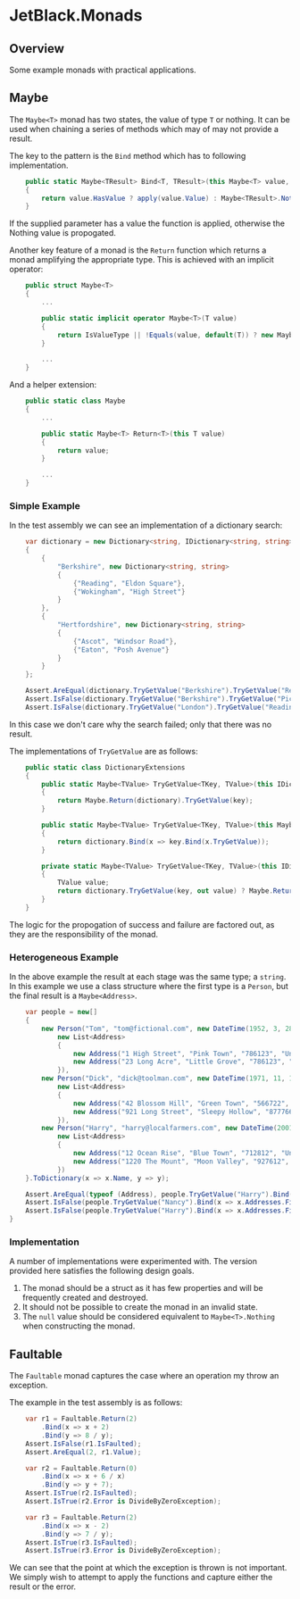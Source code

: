 # JetBlack.Monads

## Overview

Some example monads with practical applications.

## Maybe

The `Maybe<T>` monad has two states, the value of type `T` or nothing. It can
be used when chaining a series of methods which may of may not provide a result.

The key to the pattern is the `Bind` method which has to following implementation.

```cs
    public static Maybe<TResult> Bind<T, TResult>(this Maybe<T> value, Func<T, Maybe<TResult>> apply)
    {
        return value.HasValue ? apply(value.Value) : Maybe<TResult>.Nothing;
    }
```

If the supplied parameter has a value the function is applied, otherwise the
Nothing value is propogated.

Another key feature of a monad is the `Return` function which returns a monad amplifying the appropriate type. This is achieved with an implicit operator:

```cs
    public struct Maybe<T>
    {
        ...

        public static implicit operator Maybe<T>(T value)
        {
            return IsValueType || !Equals(value, default(T)) ? new Maybe<T>(value) : Nothing;
        }

        ...
    }
```

And a helper extension:

```cs
    public static class Maybe
    {
        ...

        public static Maybe<T> Return<T>(this T value)
        {
            return value;
        }

        ...
    }
```

### Simple Example

In the test assembly we can see an implementation of a dictionary search:

```cs
    var dictionary = new Dictionary<string, IDictionary<string, string>>
    {
        {
            "Berkshire", new Dictionary<string, string>
            {
                {"Reading", "Eldon Square"},
                {"Wokingham", "High Street"}
            }
        },
        {
            "Hertfordshire", new Dictionary<string, string>
            {
                {"Ascot", "Windsor Road"},
                {"Eaton", "Posh Avenue"}
            }
        }
    };

    Assert.AreEqual(dictionary.TryGetValue("Berkshire").TryGetValue("Reading").Value, "Eldon Square");
    Assert.IsFalse(dictionary.TryGetValue("Berkshire").TryGetValue("Picadilly").HasValue);
    Assert.IsFalse(dictionary.TryGetValue("London").TryGetValue("Reading").HasValue);
```

In this case we don't care why the search failed; only that there was no result.

The implementations of `TryGetValue` are as follows:

```cs
    public static class DictionaryExtensions
    {
        public static Maybe<TValue> TryGetValue<TKey, TValue>(this IDictionary<TKey, TValue> dictionary, Maybe<TKey> key)
        {
            return Maybe.Return(dictionary).TryGetValue(key);
        }

        public static Maybe<TValue> TryGetValue<TKey, TValue>(this Maybe<IDictionary<TKey, TValue>> dictionary, Maybe<TKey> key)
        {
            return dictionary.Bind(x => key.Bind(x.TryGetValue));
        }

        private static Maybe<TValue> TryGetValue<TKey, TValue>(this IDictionary<TKey, TValue> dictionary, TKey key)
        {
            TValue value;
            return dictionary.TryGetValue(key, out value) ? Maybe.Return(value) : Maybe<TValue>.Nothing;
        }
    }
```

The logic for the propogation of success and failure are factored out, as they
are the responsibility of the monad.

### Heterogeneous Example

In the above example the result at each stage was the same type; a `string`. In this example
we use a class structure where the first type is a `Person`, but the final result is a `Maybe<Address>`.

```cs
    var people = new[]
    {
        new Person("Tom", "tom@fictional.com", new DateTime(1952, 3, 28),
            new List<Address>
            {
                new Address("1 High Street", "Pink Town", "786123", "United States"),
                new Address("23 Long Acre", "Little Grove", "786123", "United States")
            }),
        new Person("Dick", "dick@toolman.com", new DateTime(1971, 11, 1),
            new List<Address>
            {
                new Address("42 Blossom Hill", "Green Town", "566722", "Canada"),
                new Address("921 Long Street", "Sleepy Hollow", "877766", "Canada")
            }),
        new Person("Harry", "harry@localfarmers.com", new DateTime(2001, 1, 3),
            new List<Address>
            {
                new Address("12 Ocean Rise", "Blue Town", "712812", "United States"),
                new Address("1220 The Mount", "Moon Valley", "927612", "United States")
            })
    }.ToDictionary(x => x.Name, y => y);

    Assert.AreEqual(typeof (Address), people.TryGetValue("Harry").Bind(x => x.Addresses.FirstOrDefault(y => y.Country == "United States")).Value.GetType());
    Assert.IsFalse(people.TryGetValue("Nancy").Bind(x => x.Addresses.FirstOrDefault(y => y.Country == "United States")).HasValue);
    Assert.IsFalse(people.TryGetValue("Harry").Bind(x => x.Addresses.FirstOrDefault(y => y.Country == "Canada")).HasValue);
}
```

### Implementation

A number of implementations were experimented with. The version provided here
satisfies the following design goals.

 1.  The monad should be a struct as it has few properties and will be frequently created and destroyed.
 2.  It should not be possible to create the monad in an invalid state.
 3.  The `null` value should be considered equivalent to `Maybe<T>.Nothing` when constructing the monad.

## Faultable

The `Faultable` monad captures the case where an operation my throw an exception.

The example in the test assembly is as follows:

```cs
    var r1 = Faultable.Return(2)
        .Bind(x => x + 2)
        .Bind(y => 8 / y);
    Assert.IsFalse(r1.IsFaulted);
    Assert.AreEqual(2, r1.Value);

    var r2 = Faultable.Return(0)
        .Bind(x => x + 6 / x)
        .Bind(y => y + 7);
    Assert.IsTrue(r2.IsFaulted);
    Assert.IsTrue(r2.Error is DivideByZeroException);

    var r3 = Faultable.Return(2)
        .Bind(x => x - 2)
        .Bind(y => 7 / y);
    Assert.IsTrue(r3.IsFaulted);
    Assert.IsTrue(r3.Error is DivideByZeroException);
```

We can see that the point at which the exception is thrown is not important. We
simply wish to attempt to apply the functions and capture either the result or
the error.